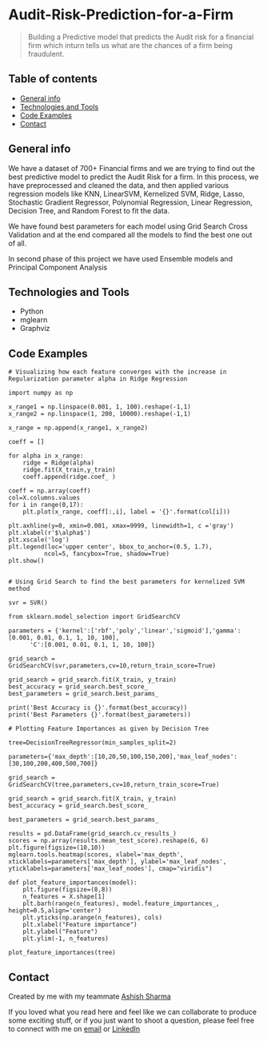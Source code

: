 # Audit-Risk-Prediction-for-a-Firm

> Building a Predictive model that predicts the Audit risk for a financial firm which inturn tells us what are the chances of a firm being fraudulent.

## Table of contents
* [General info](#general-info)
* [Technologies and Tools](#technologies-and-tools)
* [Code Examples](#code-examples)
* [Contact](#contact)

## General info
We have a dataset of 700+ Financial firms and we are trying to find out the best predictive model to predict the Audit Risk for a firm.
In this process, we have preprocessed and cleaned the data, and then applied various regression models like KNN, LinearSVM, Kernelized SVM, Ridge, Lasso, Stochastic Gradient Regressor, Polynomial Regression, Linear Regression, Decision Tree, and Random Forest to fit the data.

We have found best parameters for each model using Grid Search Cross Validation and at the end compared all the models to find the best one out of all.

In second phase of this project we have used Ensemble models and Principal Component Analysis

## Technologies and Tools
* Python 
* mglearn
* Graphviz

## Code Examples

````
# Visualizing how each feature converges with the increase in Regularization parameter alpha in Ridge Regression

import numpy as np

x_range1 = np.linspace(0.001, 1, 100).reshape(-1,1)
x_range2 = np.linspace(1, 200, 10000).reshape(-1,1)

x_range = np.append(x_range1, x_range2)

coeff = []

for alpha in x_range: 
    ridge = Ridge(alpha)
    ridge.fit(X_train,y_train)
    coeff.append(ridge.coef_ )
    
coeff = np.array(coeff)
col=X.columns.values
for i in range(0,17):
    plt.plot(x_range, coeff[:,i], label = '{}'.format(col[i]))

plt.axhline(y=0, xmin=0.001, xmax=9999, linewidth=1, c ='gray')
plt.xlabel(r'$\alpha$')
plt.xscale('log')
plt.legend(loc='upper center', bbox_to_anchor=(0.5, 1.7),
          ncol=5, fancybox=True, shadow=True)
plt.show()
````
````

# Using Grid Search to find the best parameters for kernelized SVM method

svr = SVR()

from sklearn.model_selection import GridSearchCV

parameters = {'kernel':['rbf','poly','linear','sigmoid'],'gamma':[0.001, 0.01, 0.1, 1, 10, 100],
      'C':[0.001, 0.01, 0.1, 1, 10, 100]}

grid_search = GridSearchCV(svr,parameters,cv=10,return_train_score=True)

grid_search = grid_search.fit(X_train, y_train)
best_accuracy = grid_search.best_score_
best_parameters = grid_search.best_params_

print('Best Accuracy is {}'.format(best_accuracy))
print('Best Parameters {}'.format(best_parameters))
````
````
# Plotting Feature Importances as given by Decision Tree

tree=DecisionTreeRegressor(min_samples_split=2)

parameters={'max_depth':[10,20,50,100,150,200],'max_leaf_nodes':[30,100,200,400,500,700]}

grid_search = GridSearchCV(tree,parameters,cv=10,return_train_score=True)

grid_search = grid_search.fit(X_train, y_train)
best_accuracy = grid_search.best_score_

best_parameters = grid_search.best_params_

results = pd.DataFrame(grid_search.cv_results_)
scores = np.array(results.mean_test_score).reshape(6, 6)
plt.figure(figsize=(10,10))
mglearn.tools.heatmap(scores, xlabel='max_depth', xticklabels=parameters['max_depth'], ylabel='max_leaf_nodes', yticklabels=parameters['max_leaf_nodes'], cmap="viridis")

def plot_feature_importances(model):
    plt.figure(figsize=(8,8))
    n_features = X.shape[1]
    plt.barh(range(n_features), model.feature_importances_, height=0.5,align='center')
    plt.yticks(np.arange(n_features), cols)
    plt.xlabel("Feature importance")
    plt.ylabel("Feature")
    plt.ylim(-1, n_features)

plot_feature_importances(tree)

````

## Contact
Created by me with my teammate [Ashish Sharma](https://github.com/ashish1993utd)

If you loved what you read here and feel like we can collaborate to produce some exciting stuff, or if you
just want to shoot a question, please feel free to connect with me on 
<a href="mailto:manishshukla.ms18@gmail.com">email</a> or 
<a href="https://www.linkedin.com/in/manishshukla-ms/" target="_blank">LinkedIn</a>
